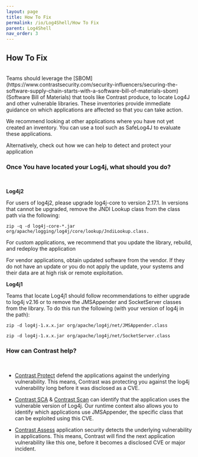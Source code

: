 ```yaml
---
layout: page
title: How To Fix
permalink: /io/Log4Shell/How To Fix
parent: Log4Shell
nav_order: 3
---
```


## How To Fix
<br/>
Teams should leverage the [SBOM](https://www.contrastsecurity.com/security-influencers/securing-the-software-supply-chain-starts-with-a-software-bill-of-materials-sbom) (Software Bill of Materials) that tools like Contrast produce, to locate Log4J and other vulnerable libraries. 
These inventories provide immediate guidance on which applications are affected so that you can take action.

We recommend looking at other applications where you have not yet created an inventory. 
You can use a tool such as SafeLog4J to evaluate these applications. 

Alternatively, check out how we can help to detect and protect your application 



### Once You have located your Log4j, what should you do?
<br/>

**Log4j2**

For users of log4j2, please upgrade log4j-core to version 2.17.1. In versions that cannot be upgraded, remove the JNDI Lookup class from the class path via the following: 

```
zip -q -d log4j-core-*.jar org/apache/logging/log4j/core/lookup/JndiLookup.class. 
```


For custom applications, we recommend that you update the library, rebuild, and redeploy the application

For vendor applications, obtain updated software from the vendor. 
If they do not have an update or you do not apply the update, your systems and their data are at high risk or remote exploitation.



**Log4j1**

Teams that locate Log4j1 should follow recommendations to either upgrade to log4j v2.16 or to remove the JMSAppender and SocketServer classes from the library. To do this run the following (with your version of log4j in the path):

```
zip -d log4j-1.x.x.jar org/apache/log4j/net/JMSAppender.class
```


```
zip -d log4j-1.x.x.jar org/apache/log4j/net/SocketServer.class
```

### How can Contrast help?
<br/>


- [Contrast Protect](https://www.contrastsecurity.com/contrast-protect) defend the applications against the underlying vulnerability. 
This means, Contrast was protecting you against the log4j vulnerability long before it was disclosed as a CVE.

- [Contrast SCA](https://www.contrastsecurity.com/contrast-sca) & [Contrast Scan](https://www.contrastsecurity.com/contrast-scan) can identify that the application uses the vulnerable version of Log4j. 
Our runtime context also allows you to identify which applications use JMSAppender, the specific class that can be exploited using this CVE.

- [Contrast Assess](https://www.contrastsecurity.com/contrast-assess) application security detects the underlying vulnerability in applications. 
This means, Contrast will find the next application vulnerability like this one, before it becomes a disclosed CVE or major incident.